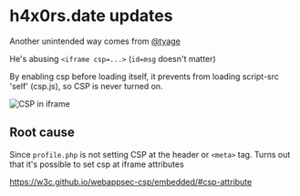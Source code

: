 # h4x0rs.date updates

Another unintended way comes from [@tyage](https://twitter.com/tyage/status/1001307576296861696)

He's abusing `<iframe csp=...>` (`id=msg` doesn't matter)

By enabling csp before loading itself, it prevents from loading script-src 'self' (csp.js), so CSP is never turned on. 

![CSP in iframe](https://i.imgur.com/RVCrwUq.png)

## Root cause

Since `profile.php` is not setting CSP at the header or `<meta>` tag. Turns out that it's possible to set csp at iframe attributes

https://w3c.github.io/webappsec-csp/embedded/#csp-attribute


